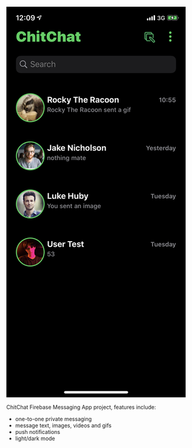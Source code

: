![alt text](https://github.com/rhodesRowan/ChitChatPublic/blob/master/screenshots/IMG_6136.png)


ChitChat Firebase Messaging App project, features include:
- one-to-one private messaging
- message text, images, videos and gifs
- push notifications 
- light/dark mode
